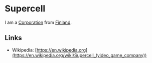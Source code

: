 # Supercell

I am a [Corporation](240000000.md) from [Finland](140000089.md).

## Links

- Wikipedia: [https://en.wikipedia.org](https://en.wikipedia.org/wiki/Supercell_(video_game_company))
